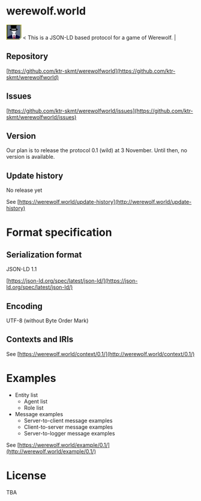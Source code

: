 # werewolf.world

<img src="image/0.1/master.jpg" alt="master" title="master"> &lt; This is a JSON-LD based protocol for a game of Werewolf. &#124;

## Repository

[https://github.com/ktr-skmt/werewolfworld](https://github.com/ktr-skmt/werewolfworld)

## Issues

[https://github.com/ktr-skmt/werewolfworld/issues](https://github.com/ktr-skmt/werewolfworld/issues)

## Version

Our plan is to release the protocol 0.1 (wild) at 3 November. Until then, no version is available.

## Update history

No release yet

See [https://werewolf.world/update-history](http://werewolf.world/update-history)

# Format specification

## Serialization format

JSON-LD 1.1

[https://json-ld.org/spec/latest/json-ld/](https://json-ld.org/spec/latest/json-ld/)

## Encoding

UTF-8 (without Byte Order Mark)

## Contexts and IRIs

See [https://werewolf.world/context/0.1/](http://werewolf.world/context/0.1/)

# Examples

* Entity list
  - Agent list
  - Role list
* Message examples
  - Server-to-client message examples
  - Client-to-server message examples
  - Server-to-logger message examples

See [https://werewolf.world/example/0.1/](http://werewolf.world/example/0.1/)

# License

TBA
